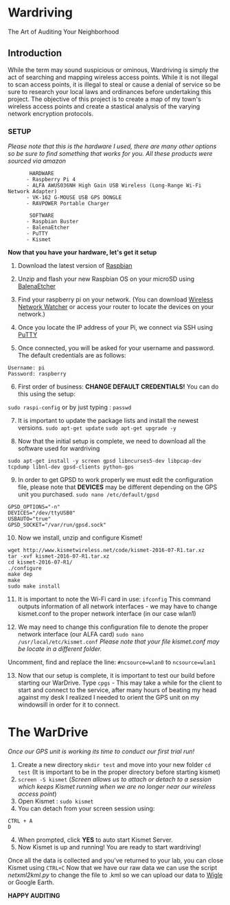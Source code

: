 # Wardriving
The Art of Auditing Your Neighborhood 

## Introduction
  While the term may sound suspicious or ominous, Wardriving is simply the act of searching and mapping wireless access points. While it is not illegal to scan access points, it is illegal to steal or cause a denial of service so be sure to research your local laws and ordinances before undertaking this project. The objective of this project is to create a map of my town's wireless access points and create a stastical analysis of the varying network encryption protocols.
  
  
 ### SETUP

*Please note that this is the hardware I used, there are many other options so be sure to find something that works for you. All these products were sourced via amazon*
    
    
           HARDWARE
          - Raspberry Pi 4
          - ALFA AWUS036NH High Gain USB Wireless (Long-Range Wi-Fi Network Adapter) 
          - VK-162 G-MOUSE USB GPS DONGLE
          - RAVPOWER Portable Charger 
          
           SOFTWARE
          - Raspbian Buster
          - BalenaEtcher
          - PuTTY
          - Kismet
          
          
  
  
**Now that you have your hardware, let's get it setup**

1. Download the latest version of [Raspbian](https://www.raspberrypi.org/downloads/raspbian/)

2. Unzip and flash your new Raspbian OS on your microSD using [BalenaEtcher](https://www.balena.io/etcher/)

3. Find your raspberry pi on your network. (You can download [Wireless Network Watcher](https://www.nirsoft.net/utils/wireless_network_watcher.html) or access your router to locate the devices on your network.)

4. Once you locate the IP address of your Pi, we connect via SSH using [PuTTY](https://www.chiark.greenend.org.uk/~sgtatham/putty/latest.html)

5. Once connected, you will be asked for your username and password. The default credentials are as follows:
```
Username: pi
Password: raspberry
```

6. First order of business: **CHANGE DEFAULT CREDENTIALS!** You can do this using the setup:

```sudo raspi-config```  or by just typing :  ```passwd```

7.  It is important to update the package lists and install the newest versions. 
```sudo apt-get update```
```sudo apt-get upgrade -y```

8. Now that the initial setup is complete, we need to download all the software used for wardriving

```sudo apt-get install -y screen gpsd libncurses5-dev libpcap-dev tcpdump libnl-dev gpsd-clients python-gps```

9. In order to get GPSD to work properly we must edit the configuration file, please note that **DEVICES** may be different depending on the GPS unit you purchased.  ```sudo nano /etc/default/gpsd```

```START_DAEMON="true"
GPSD_OPTIONS="-n"
DEVICES="/dev/ttyUSB0" 
USBAUTO="true"
GPSD_SOCKET="/var/run/gpsd.sock"
```

10. Now we install, unzip and configure Kismet! 
```
wget http://www.kismetwireless.net/code/kismet-2016-07-R1.tar.xz
tar -xvf kismet-2016-07-R1.tar.xz
cd kismet-2016-07-R1/
./configure
make dep
make
sudo make install
```

11. It is important to note the Wi-Fi card in use: ```ifconfig```
This command outputs information of all network interfaces - we may have to change kismet.conf to the proper network interface (in our case wlan1)

12. We may need to change this configuration file to denote the proper network interface (our ALFA card) ```sudo nano /usr/local/etc/kismet.conf```
*Please note that your file kismet.conf may be locate in a different folder.*

Uncomment, find and replace the line: ```#ncsource=wlan0``` to ```ncsource=wlan1```

13. Now that our setup is complete, it is important to test our build before starting our WarDrive. 
Type ```cpgs``` - This may take a while for the client to start and connect to the service, after many hours of beating my head against my desk I realized I needed to orient the GPS unit on my windowsill in order for it to connect. 


# The WarDrive
*Once our GPS unit is working its time to conduct our first trial run!*

1. Create a new directory ```mkdir test``` and move into your new folder ```cd test``` (It is important to be in the proper directory before starting kismet)
2. ```screen -S kismet``` (*Screen allows us to attach or detach to a session which keeps Kismet running when we are no longer near our wireless access point*)
2. Open Kismet : ```sudo kismet```
3. You can detach from your screen session using:
```
CTRL + A
D
```
4. When prompted, click **YES** to auto start Kismet Server.
5. Now Kismet is up and running! You are ready to start wardriving!


Once all the data is collected and you've returned to your lab, you can close Kismet using ```CTRL+C```
Now that we have our raw data we can use the script *netxml2kml.py* to change the file to .kml so we can upload our data to  [Wigle](https://wigle.net/map) or Google Earth.


**HAPPY AUDITING**










